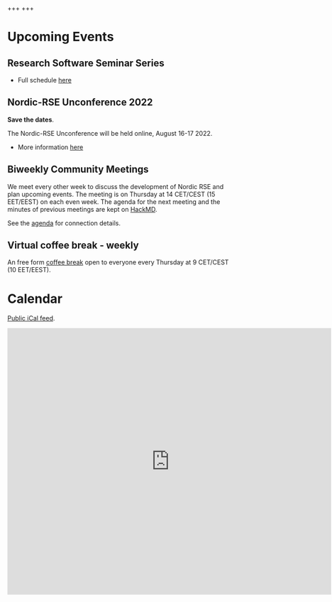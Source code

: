 +++
+++

# Upcoming Events

## Research Software Seminar Series

- Full schedule [here](/events/seminar-series)

## Nordic-RSE Unconference 2022

**Save the dates**.

The Nordic-RSE Unconference will be held online, August 16-17 2022.

- More information [here](/events/2022-online-unconference)

## Biweekly Community Meetings

We meet every other week to discuss the development of Nordic RSE and plan upcoming events. The meeting is on Thursday at 14 CET/CEST (15 EET/EEST) on each even week.
The agenda for the next meeting and the minutes of previous meetings are kept on [HackMD](https://hackmd.io/@nordic-rse/biweekly).

See the [agenda](https://hackmd.io/@nordic-rse/biweekly) for connection details.

## Virtual coffee break - weekly

An free form [coffee break](/communities/coffeebreak/#weekly-virtual-coffee-break)
open to everyone every Thursday at 9 CET/CEST (10 EET/EEST).

# Calendar

<a href="https://calendar.google.com/calendar/ical/8li6hjcjm95g76pgte1p5pi05c%40group.calendar.google.com/public/basic.ics">Public
iCal feed</a>.

<iframe src="https://calendar.google.com/calendar/embed?src=8li6hjcjm95g76pgte1p5pi05c%40group.calendar.google.com&ctz=Europe%2FStockholm" style="border: 0" width="730" height="600" frameborder="0" scrolling="no"></iframe>

